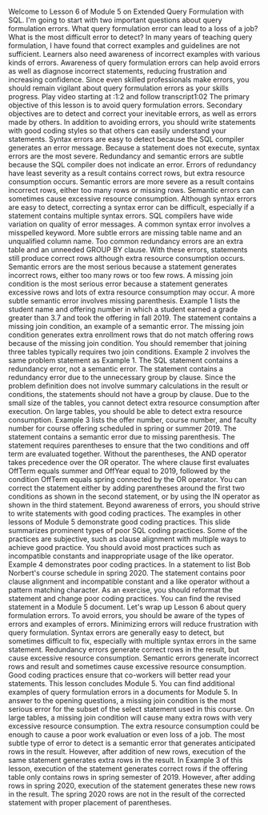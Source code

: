 Welcome to Lesson 6 of Module 5 on Extended Query Formulation with SQL. I'm going to start with two important questions about query formulation errors. What query formulation error can lead to a loss of a job? What is the most difficult error to detect? In many years of teaching query formulation, I have found that correct examples and guidelines are not sufficient. Learners also need awareness of incorrect examples with various kinds of errors. Awareness of query formulation errors can help avoid errors as well as diagnose incorrect statements, reducing frustration and increasing confidence. Since even skilled professionals make errors, you should remain vigilant about query formulation errors as your skills progress.
Play video starting at :1:2 and follow transcript1:02
The primary objective of this lesson is to avoid query formulation errors. Secondary objectives are to detect and correct your inevitable errors, as well as errors made by others. In addition to avoiding errors, you should write statements with good coding styles so that others can easily understand your statements. Syntax errors are easy to detect because the SQL compiler generates an error message. Because a statement does not execute, syntax errors are the most severe. Redundancy and semantic errors are subtle because the SQL compiler does not indicate an error. Errors of redundancy have least severity as a result contains correct rows, but extra resource consumption occurs. Semantic errors are more severe as a result contains incorrect rows, either too many rows or missing rows. Semantic errors can sometimes cause excessive resource consumption. Although syntax errors are easy to detect, correcting a syntax error can be difficult, especially if a statement contains multiple syntax errors. SQL compilers have wide variation on quality of error messages. A common syntax error involves a misspelled keyword. More subtle errors are missing table name and an unqualified column name. Too common redundancy errors are an extra table and an unneeded GROUP BY clause. With these errors, statements still produce correct rows although extra resource consumption occurs. Semantic errors are the most serious because a statement generates incorrect rows, either too many rows or too few rows. A missing join condition is the most serious error because a statement generates excessive rows and lots of extra resource consumption may occur. A more subtle semantic error involves missing parenthesis. Example 1 lists the student name and offering number in which a student earned a grade greater than 3.7 and took the offering in fall 2019. The statement contains a missing join condition, an example of a semantic error. The missing join condition generates extra enrollment rows that do not match offering rows because of the missing join condition. You should remember that joining three tables typically requires two join conditions. Example 2 involves the same problem statement as Example 1. The SQL statement contains a redundancy error, not a semantic error. The statement contains a redundancy error due to the unnecessary group by clause. Since the problem definition does not involve summary calculations in the result or conditions, the statements should not have a group by clause. Due to the small size of the tables, you cannot detect extra resource consumption after execution. On large tables, you should be able to detect extra resource consumption. Example 3 lists the offer number, course number, and faculty number for course offering scheduled in spring or summer 2019. The statement contains a semantic error due to missing parenthesis. The statement requires parentheses to ensure that the two conditions and off term are evaluated together. Without the parentheses, the AND operator takes precedence over the OR operator. The where clause first evaluates OffTerm equals summer and OffYear equal to 2019, followed by the condition OffTerm equals spring connected by the OR operator. You can correct the statement either by adding parentheses around the first two conditions as shown in the second statement, or by using the IN operator as shown in the third statement. Beyond awareness of errors, you should strive to write statements with good coding practices. The examples in other lessons of Module 5 demonstrate good coding practices. This slide summarizes prominent types of poor SQL coding practices. Some of the practices are subjective, such as clause alignment with multiple ways to achieve good practice. You should avoid most practices such as incompatible constants and inappropriate usage of the like operator. Example 4 demonstrates poor coding practices. In a statement to list Bob Norbert's course schedule in spring 2020. The statement contains poor clause alignment and incompatible constant and a like operator without a pattern matching character. As an exercise, you should reformat the statement and change poor coding practices. You can find the revised statement in a Module 5 document. Let's wrap up Lesson 6 about query formulation errors. To avoid errors, you should be aware of the types of errors and examples of errors. Minimizing errors will reduce frustration with query formulation. Syntax errors are generally easy to detect, but sometimes difficult to fix, especially with multiple syntax errors in the same statement. Redundancy errors generate correct rows in the result, but cause excessive resource consumption. Semantic errors generate incorrect rows and result and sometimes cause excessive resource consumption. Good coding practices ensure that co-workers will better read your statements. This lesson concludes Module 5. You can find additional examples of query formulation errors in a documents for Module 5. In answer to the opening questions, a missing join condition is the most serious error for the subset of the select statement used in this course. On large tables, a missing join condition will cause many extra rows with very excessive resource consumption. The extra resource consumption could be enough to cause a poor work evaluation or even loss of a job. The most subtle type of error to detect is a semantic error that generates anticipated rows in the result. However, after addition of new rows, execution of the same statement generates extra rows in the result. In Example 3 of this lesson, execution of the statement generates correct rows if the offering table only contains rows in spring semester of 2019. However, after adding rows in spring 2020, execution of the statement generates these new rows in the result. The spring 2020 rows are not in the result of the corrected statement with proper placement of parentheses.